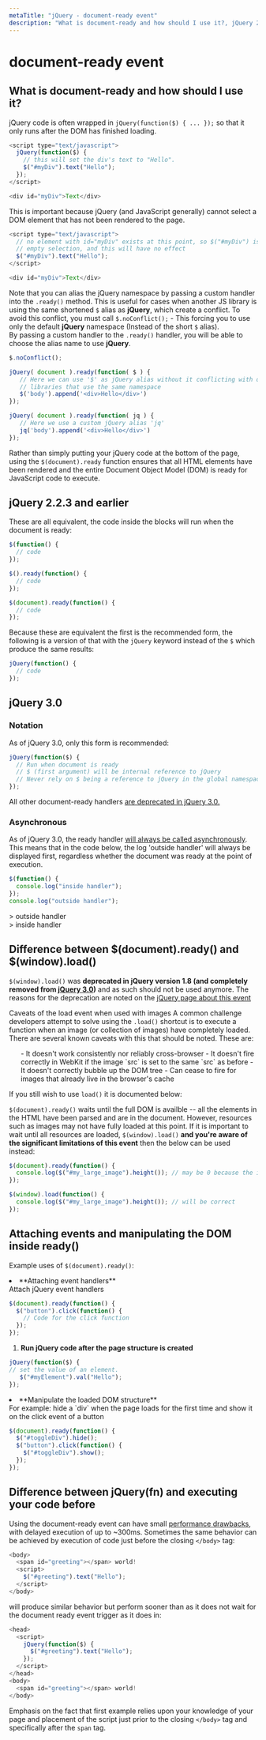 ```yaml
---
metaTitle: "jQuery - document-ready event"
description: "What is document-ready and how should I use it?, jQuery 2.2.3 and earlier, jQuery 3.0, Difference between $(document).ready() and $(window).load(), Attaching events and manipulating the DOM inside ready(), Difference between jQuery(fn) and executing your code before </body>"
---
```


# document-ready event



## What is document-ready and how should I use it?


jQuery code is often wrapped in `jQuery(function($) { ... });` so that it only runs after the DOM has finished loading.

```js
<script type="text/javascript"> 
  jQuery(function($) {
    // this will set the div's text to "Hello".
    $("#myDiv").text("Hello");
  });
</script>

<div id="myDiv">Text</div>

```

This is important because jQuery (and JavaScript generally) cannot select a DOM element that has not been rendered to the page.

```js
<script type="text/javascript">
  // no element with id="myDiv" exists at this point, so $("#myDiv") is an
  // empty selection, and this will have no effect
  $("#myDiv").text("Hello");
</script>

<div id="myDiv">Text</div>

```

Note that you can alias the jQuery namespace by passing a custom handler into the `.ready()` method. This is useful for cases when another JS library is using the same shortened `$` alias as  **jQuery**, which create a conflict.
To avoid this conflict, you must call `$.noConflict();` - This forcing you to use only the default **jQuery** namespace (Instead of the short `$` alias).<br />
By passing a custom handler to the `.ready()` handler, you will be able to choose the alias name to use **jQuery**.

```js
$.noConflict();

jQuery( document ).ready(function( $ ) {
   // Here we can use '$' as jQuery alias without it conflicting with other 
   // libraries that use the same namespace 
   $('body').append('<div>Hello</div>')
});

jQuery( document ).ready(function( jq ) {
   // Here we use a custom jQuery alias 'jq' 
   jq('body').append('<div>Hello</div>')
});

```

Rather than simply putting your jQuery code at the bottom of the page, using the `$(document).ready` function ensures that all HTML elements have been rendered and the entire Document Object Model (DOM) is ready for JavaScript code to execute.



## jQuery 2.2.3 and earlier


These are all equivalent, the code inside the blocks will run when the document is ready:

```js
$(function() {
  // code
});

$().ready(function() {
  // code
});

$(document).ready(function() {
  // code
});

```

Because these are equivalent the first is the recommended form, the following is a version of that with the `jQuery` keyword instead of the `$` which produce the same results:

```js
jQuery(function() {
  // code
});

```



## jQuery 3.0


### Notation

As of jQuery 3.0, only this form is recommended:

```js
jQuery(function($) {
  // Run when document is ready
  // $ (first argument) will be internal reference to jQuery
  // Never rely on $ being a reference to jQuery in the global namespace
});

```

All other document-ready handlers [are deprecated in jQuery 3.0.](https://jquery.com/upgrade-guide/3.0/#deprecated-document-ready-handlers-other-than-jquery-function)

### Asynchronous

As of jQuery 3.0, the ready handler [will always be called asynchronously](https://jquery.com/upgrade-guide/3.0/#breaking-change-document-ready-handlers-are-now-asynchronous). This means that in the code below, the log 'outside handler' will always be displayed first, regardless whether the document was ready at the point of execution.

```js
$(function() {
  console.log("inside handler");
});
console.log("outside handler");

```

> 
<p>> outside handler<br />
> inside handler</p>




## Difference between $(document).ready() and $(window).load()


`$(window).load()` was **deprecated in jQuery version 1.8 (and completely removed from [jQuery 3.0](https://jquery.com/upgrade-guide/3.0/#breaking-change-load-unload-and-error-removed))** and as such should not be used anymore. The reasons for the deprecation are noted on the [jQuery page about this event](http://api.jquery.com/load-event/)

> 
Caveats of the load event when used with images
A common challenge developers attempt to solve using the `.load()` shortcut is to execute a function when an image (or collection of images) have completely loaded. There are several known caveats with this that should be noted. These are:
<ul>
- It doesn't work consistently nor reliably cross-browser
- It doesn't fire correctly in WebKit if the image `src` is set to the same `src` as before
- It doesn't correctly bubble up the DOM tree
- Can cease to fire for images that already live in the browser's cache
</ul>


If you still wish to use `load()` it is documented below:

`$(document).ready()` waits until the full DOM is availble -- all the elements in the HTML have been parsed and are in the document. However, resources such as images may not have fully loaded at this point. If it is important to wait until all resources are loaded, `$(window).load()` **and you're aware of the significant limitations of this event** then the below can be used instead:

```js
$(document).ready(function() {
  console.log($("#my_large_image").height()); // may be 0 because the image isn't available
});

$(window).load(function() {
  console.log($("#my_large_image").height()); // will be correct
});

```



## Attaching events and manipulating the DOM inside ready()


Example uses of `$(document).ready()`:

<li>**Attaching event handlers**<br />
Attach jQuery event handlers</li>

```js
$(document).ready(function() {
  $("button").click(function() {
    // Code for the click function
  });
});

```


1. **Run jQuery code after the page structure is created**

```js
jQuery(function($) {
// set the value of an element.
   $("#myElement").val("Hello");
});

```


<li>**Manipulate the loaded DOM structure**<br />
For example: hide a `div` when the page loads for the first time
and show it on the click event of a button</li>

```js
$(document).ready(function() {
  $("#toggleDiv").hide();
  $("button").click(function() {
    $("#toggleDiv").show();
  });
});

```



## Difference between jQuery(fn) and executing your code before </body>


Using the document-ready event can have small [performance drawbacks](http://stackoverflow.com/q/9557846/938297), with delayed execution of up to ~300ms. Sometimes the same behavior can be achieved by execution of code just before the closing `</body>` tag:

```js
<body>
  <span id="greeting"></span> world!
  <script>
    $("#greeting").text("Hello");
  </script>
</body>

```

will produce similar behavior but perform sooner than as it does not wait for the document ready event trigger as it does in:

```js
<head>
  <script>
    jQuery(function($) {
      $("#greeting").text("Hello");
    });
  </script>
</head>
<body>
  <span id="greeting"></span> world!
</body>

```

Emphasis on the fact that first example relies upon your knowledge of your page and placement of the script just prior to the closing `</body>` tag and specifically after the `span` tag.

